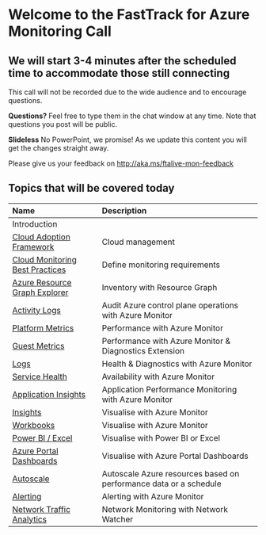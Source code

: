 # Welcome to the FastTrack for Azure Monitoring Call
## We will start 3-4 minutes after the scheduled time to accommodate those still connecting

This call will not be recorded due to the wide audience and to encourage questions.

**Questions?** Feel free to type them in the chat window at any time. Note that questions you post will be public.

**Slideless** No PowerPoint, we promise! As we update this content you will get the changes straight away.

Please give us your feedback on http://aka.ms/ftalive-mon-feedback

## Topics that will be covered today

| Name																										| Description  
|:-----																										| :----------
| Introduction 																									| 		
| [Cloud Adoption Framework](https://docs.microsoft.com/en-us/azure/cloud-adoption-framework/manage/)   													| Cloud management 
| [Cloud Monitoring Best Practices](https://docs.microsoft.com/en-us/azure/architecture/best-practices/monitoring)   													| Define monitoring requirements 
| [Azure Resource Graph Explorer](https://docs.microsoft.com/en-us/azure/governance/resource-graph/)														| Inventory with Resource Graph
| [Activity Logs](https://docs.microsoft.com/en-us/azure/azure-monitor/platform/activity-log)															| Audit Azure control plane operations with Azure Monitor
| [Platform Metrics](https://docs.microsoft.com/en-us/azure/azure-monitor/platform/data-platform-metrics)													| Performance with Azure Monitor
| [Guest Metrics](https://docs.microsoft.com/en-us/azure/azure-monitor/platform/diagnostics-extension-overview)													| Performance with Azure Monitor & Diagnostics Extension
| [Logs](https://docs.microsoft.com/en-us/azure/azure-monitor/platform/data-platform-logs)															| Health & Diagnostics with Azure Monitor
| [Service Health](https://docs.microsoft.com/en-us/azure/service-health/)																	| Availability with Azure Monitor
| [Application Insights](https://docs.microsoft.com/en-us/azure/azure-monitor/app/app-insights-overview)													| Application Performance Monitoring with Azure Monitor
| [Insights](https://docs.microsoft.com/en-us/azure/azure-monitor/insights/insights-overview)															| Visualise with Azure Monitor
| [Workbooks](https://docs.microsoft.com/en-us/azure/azure-monitor/platform/workbooks-overview)															| Visualise with Azure Monitor
| [Power BI / Excel](https://docs.microsoft.com/en-us/azure/azure-monitor/platform/powerbi)															| Visualise with Power BI or Excel
| [Azure Portal Dashboards](https://docs.microsoft.com/en-us/azure/azure-portal/azure-portal-dashboards#:~:text=%20Create%20and%20share%20dashboards%20in%20the%20Azure,want%20to%20copy.%20In%20the%20page...%20More%20)	| Visualise with Azure Portal Dashboards
| [Autoscale](https://docs.microsoft.com/en-us/azure/azure-monitor/platform/autoscale-overview)												| Autoscale Azure resources based on performance data or a schedule
| [Alerting](https://docs.microsoft.com/en-us/azure/azure-monitor/platform/alerts-overview)															| Alerting with Azure Monitor
| [Network Traffic Analytics](https://docs.microsoft.com/en-us/azure/network-watcher/traffic-analytics)														| Network Monitoring with Network Watcher
